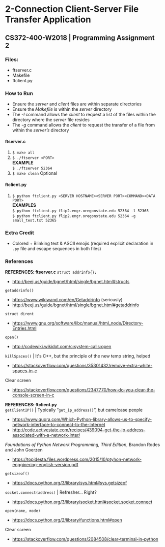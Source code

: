 # 2-Connection Client-Server File Transfer Application  
## CS372-400-W2018 | Programming Assignment 2

### Files:
- ftserver.c
- Makefile
- ftclient.py

### How to Run
- Ensure the _server_ and _client_ files are within separate directories
- Ensure the _Makefile_ is within the _server_ directory
- The _-l_ command allows the _client_ to request a list of the files within the directory where the _server_ file resides
- The _-g_ command allows the _client_ to request the transfer of a file from within the _server’s_ directory

#### ftserver.c
1. `$ make all`
2. `$ ./ftserver <PORT>`  
**EXAMPLE**  
`$ ./ftserver 52364`
3. `$ make clean` Optional

#### ftclient.py
1. `$ python ftclient.py <SERVER HOSTNAME><SERVER PORT><COMMAND><DATA PORT>`  
**EXAMPLES**  
`$ python ftclient.py flip2.engr.oregonstate.edu 52364 -l 52365`  
`$ python ftclient.py flip2.engr.oregonstate.edu 52364 -g small_test.txt 52365`  

### Extra Credit  
- Colored + Blinking text & ASCII emojis (required explicit declaration in `.py` file and escape sequences in both files)

### References
 **REFERENCES: ftserver.c**
`struct addrinfo{};`  
- http://beej.us/guide/bgnet/html/single/bgnet.html#structs

`getaddrinfo()`  
- https://www.wikiwand.com/en/Getaddrinfo (seriously)  
- http://beej.us/guide/bgnet/html/single/bgnet.html#getaddrinfo  

`struct dirent`  
- https://www.gnu.org/software/libc/manual/html_node/Directory-Entries.html
 
`open()`  
- http://codewiki.wikidot.com/c:system-calls:open

`killSpaces()` | It's C++, but the principle of the new temp string, helped  
- https://stackoverflow.com/questions/35301432/remove-extra-white-spaces-in-c

Clear screen  
- https://stackoverflow.com/questions/2347770/how-do-you-clear-the-console-screen-in-c

**REFERENCES: ftclient.py**  
`getClientIP()` | Typically “`get_ip_address()`”, but camelcase people  
- https://www.quora.com/Which-Python-library-allows-us-to-specify-network-interface-to-connect-to-the-Internet  
- http://code.activestate.com/recipes/439094-get-the-ip-address-associated-with-a-network-inter/

*_Foundations of Python Network Programming, Third Edition_*, Brandon Rodes and John Goerzen  
- https://topidesta.files.wordpress.com/2015/10/ptyhon-network-engginering-english-version.pdf

`getsizeof()`  
 - https://docs.python.org/3/library/sys.html#sys.getsizeof

`socket.connect(address)` | Refresher... Right?  
- https://docs.python.org/3/library/socket.html#socket.socket.connect

`open(name, mode)`  
 - https://docs.python.org/2/library/functions.html#open

 Clear screen  
 - https://stackoverflow.com/questions/2084508/clear-terminal-in-python